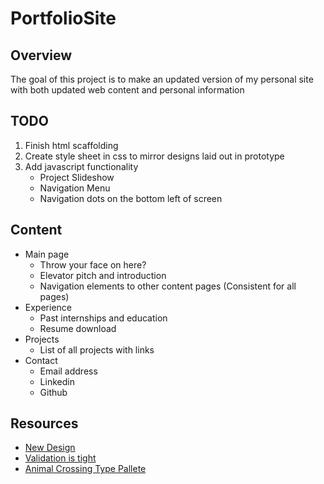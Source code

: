 # PortfolioSite

## Overview
The goal of this project is to make an updated version of my personal site with both updated web content and personal information

## TODO
1. Finish html scaffolding
2. Create style sheet in css to mirror designs laid out in prototype
3. Add javascript functionality
    - Project Slideshow
    - Navigation Menu
    - Navigation dots on the bottom left of screen

## Content
* Main page
    - Throw your face on here?
    - Elevator pitch and introduction
    - Navigation elements to other content pages (Consistent for all pages)
* Experience
    - Past internships and education
    - Resume download
* Projects
    - List of all projects with links
* Contact
    - Email address
    - Linkedin
    - Github


## Resources
* [New Design](https://www.figma.com/file/x0hLUkFfOwsAfM0oXq2lLZ/Portfolio-Site?node-id=0%3A1)
* [Validation is tight](https://validator.w3.org/#validate_by_input)
* [Animal Crossing Type Pallete](https://coolors.co/87a878-b0bc98-c7ccb9-cae2bc-dbf9b8)